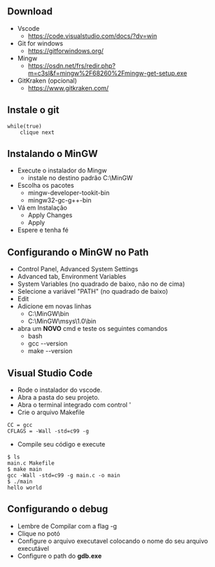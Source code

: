 ## Download
- Vscode
    - https://code.visualstudio.com/docs/?dv=win
- Git for windows
    - https://gitforwindows.org/
- Mingw
    - https://osdn.net/frs/redir.php?m=c3sl&f=mingw%2F68260%2Fmingw-get-setup.exe
- GitKraken (opcional)
    - https://www.gitkraken.com/

## Instale o git

```
while(true)
	clique next
```

## Instalando o MinGW
- Execute o instalador do Mingw
    - instale no destino padrão C:\MinGW
- Escolha os pacotes
    - mingw-developer-tookit-bin
    - mingw32-gc-g++-bin
- Vá em Instalação
    - Apply Changes
    - Apply
- Espere e tenha fé

## Configurando o MinGW no Path

- Control Panel, Advanced System Settings
- Advanced tab, Environment Variables
- System Variables (no quadrado de baixo, não no de cima)
- Selecione a variável "PATH" (no quadrado de baixo)
- Edit
- Adicione em novas linhas 
    - C:\MinGW\bin
    - C:\MinGW\msys\1.0\bin
- abra um **NOVO** cmd e teste os seguintes comandos
    - bash
    - gcc --version
    - make --version

## Visual Studio Code
- Rode o instalador do vscode.
- Abra a pasta do seu projeto.
- Abra o terminal integrado com control '
- Crie o arquivo Makefile
```
CC = gcc
CFLAGS = -Wall -std=c99 -g
```

- Compile seu código e execute
```
$ ls
main.c Makefile
$ make main
gcc -Wall -std=c99 -g main.c -o main
$ ./main
hello world
```

## Configurando o debug
- Lembre de Compilar com a flag -g
- Clique no potó
- Configure o arquivo executavel colocando o nome do seu arquivo executável
- Configure o path do **gdb.exe**